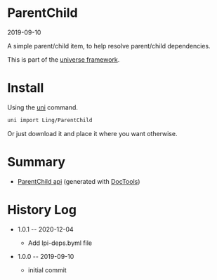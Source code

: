 ParentChild
===========
2019-09-10



A simple parent/child item, to help resolve parent/child dependencies.


This is part of the [universe framework](https://github.com/karayabin/universe-snapshot).


Install
==========
Using the [uni](https://github.com/lingtalfi/universe-naive-importer) command.
```bash
uni import Ling/ParentChild
```

Or just download it and place it where you want otherwise.






Summary
===========
- [ParentChild api](https://github.com/lingtalfi/ParentChild/blob/master/doc/api/Ling/ParentChild.md) (generated with [DocTools](https://github.com/lingtalfi/DocTools))






History Log
=============

- 1.0.1 -- 2020-12-04

    - Add lpi-deps.byml file

- 1.0.0 -- 2019-09-10

    - initial commit